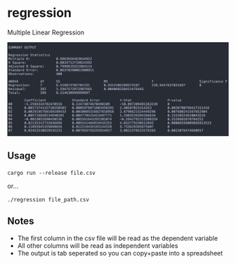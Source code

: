 # regression
Multiple Linear Regression

![MLR Output](output.png)

## Usage
```
cargo run --release file.csv
```
or...
```
./regression file_path.csv
```

## Notes
* The first column in the csv file will be read as the dependent variable
* All other columns will be read as independent variables
* The output is tab seperated so you can copy+paste into a spreadsheet
